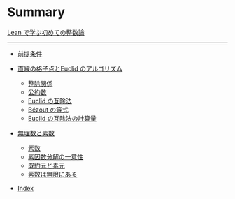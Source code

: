 # Summary

[Lean で学ぶ初めての整数論](README.md)

---

- [前提条件](./Prerequisite.md)

- [直線の格子点とEuclid のアルゴリズム](./Euclid.md)
  - [整除関係](./Divisibility.md)
  - [公約数](./CommonDivisor.md)
  - [Euclid の互除法]()
  - [Bézout の等式]()
  - [Euclid の互除法の計算量]()

- [無理数と素数]()
  - [素数]()
  - [素因数分解の一意性]()
  - [既約元と素元]()
  - [素数は無限にある]()

- [Index](./INDEXING.md)
